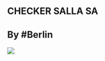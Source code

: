 ## CHECKER SALLA SA

<p align="center">

## By #Berlin


<a href="https://instagram.com/680068"><img src="https://img.shields.io/badge/INSTAGRAM%20 -red.svg?logo=Instagram"></a>




